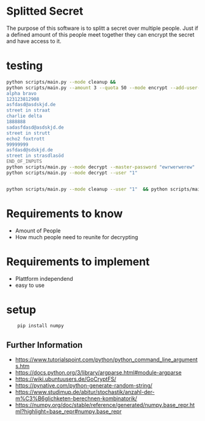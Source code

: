 # Splitted Secret
The purpose of this software is to splitt a secret over multiple people. Just if a defined amount of this people meet together they can encrypt the secret and have access to it. 

# testing
```bash 
python scripts/main.py --mode cleanup && 
python scripts/main.py --amount 3 --quota 50 --mode encrypt --add-user-information --master-password "ewrwerwerew"  << END_OF_INPUTS
alpha bravo
123123812908
asfdasd@asdskjd.de
street in straat
charlie delta
1888888
sadasfdasd@asdskjd.de
street in strutt
echo2 foxtrott
99999999
asfdasd@sdskjd.de
street in strasdlasöd
END_OF_INPUTS
python scripts/main.py --mode decrypt --master-password "ewrwerwerew"  &&
python scripts/main.py --mode decrypt --user "1" 


python scripts/main.py --mode cleanup --user "1"  && python scripts/main.py --mode decrypt --user "1" --user-password "O3ITMWXZED9FKYQ0PB2WNVRWSCSCYVXCD00PJ6GQ4MFPIUWBVDCYSSSX9ZDBW5QU"

```
# Requirements to know
- Amount of People
- How much people need to reunite for decrypting

# Requirements to implement
- Plattform independend
- easy to use

# setup
```bash 
    pip install numpy
```

## Further Information
- https://www.tutorialspoint.com/python/python_command_line_arguments.htm
- https://docs.python.org/3/library/argparse.html#module-argparse
- https://wiki.ubuntuusers.de/GoCryptFS/
- https://pynative.com/python-generate-random-string/
- https://www.studimup.de/abitur/stochastik/anzahl-der-m%C3%B6glichketen-berechnen-kombinatorik/
- https://numpy.org/doc/stable/reference/generated/numpy.base_repr.html?highlight=base_repr#numpy.base_repr